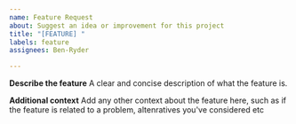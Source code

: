 ```yaml
---
name: Feature Request
about: Suggest an idea or improvement for this project
title: "[FEATURE] "
labels: feature
assignees: Ben-Ryder

---
```


**Describe the feature**
A clear and concise description of what the feature is.

**Additional context**
Add any other context about the feature here, such as if the feature is related to a problem, altenratives you've considered etc
